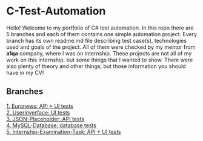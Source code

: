 # C-Test-Automation

Hello! Welcome to my portfolio of C# test automation. In this repo there are 5 branches and each of them contains one simple automation project. Every branch has its own readme.md file describing test case(s), technologies used and goals of the project. All of them were checked by my mentor from **a1qa** company, where I was on internship. These projects are not all of my work on this internship, but some things that I wanted to show. There were also plenty of theory and other things, but those information you should have in my CV!

## Branches

[1. Euronews: API + UI tests](https://github.com/turkusowyjesiotr/CSharp-Test-Automation/tree/Euronews)<br>
[2. Userinyerface: UI tests](https://github.com/turkusowyjesiotr/CSharp-Test-Automation/tree/Userinyerface)<br>
[3. JSON-Placeholder: API tests](https://github.com/turkusowyjesiotr/CSharp-Test-Automation/tree/JSON-Placeholder)<br>
[4. MySQL-Database: database tests](https://github.com/turkusowyjesiotr/CSharp-Test-Automation/tree/MySQL-Database)<br>
[5. Internship-Examination-Task: API + UI tests](https://github.com/turkusowyjesiotr/CSharp-Test-Automation/tree/Internship-Examination-Task)


